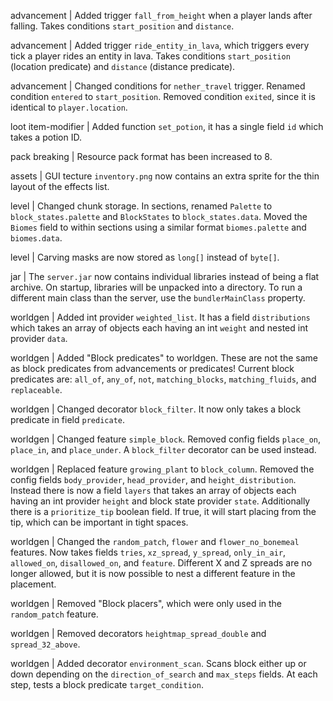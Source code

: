 advancement | Added trigger `fall_from_height` when a player lands after falling. Takes conditions `start_position` and `distance`.

advancement | Added trigger `ride_entity_in_lava`, which triggers every tick a player rides an entity in lava. Takes conditions `start_position` (location predicate) and `distance` (distance predicate).

advancement | Changed conditions for `nether_travel` trigger. Renamed condition `entered` to `start_position`. Removed condition `exited`, since it is identical to `player.location`. 

loot item-modifier | Added function `set_potion`, it has a single field `id` which takes a potion ID.

pack breaking | Resource pack format has been increased to 8.

assets | GUI tecture `inventory.png` now contains an extra sprite for the thin layout of the effects list.

level | Changed chunk storage. In sections, renamed `Palette` to `block_states.palette` and `BlockStates` to `block_states.data`. Moved the `Biomes` field to within sections using a similar format `biomes.palette` and `biomes.data`.

level | Carving masks are now stored as `long[]` instead of `byte[]`.

jar | The `server.jar` now contains individual libraries instead of being a flat archive. On startup, libraries will be unpacked into a directory. To run a different main class than the server, use the `bundlerMainClass` property.

worldgen | Added int provider `weighted_list`. It has a field `distributions` which takes an array of objects each having an int `weight` and nested int provider `data`.

worldgen | Added "Block predicates" to worldgen. These are not the same as block predicates from advancements or predicates! Current block predicates are: `all_of`, `any_of`, `not`, `matching_blocks`, `matching_fluids`, and `replaceable`.

worldgen | Changed decorator `block_filter`. It now only takes a block predicate in field `predicate`.

worldgen | Changed feature `simple_block`. Removed config fields `place_on`, `place_in`, and `place_under`. A `block_filter` decorator can be used instead.

worldgen | Replaced feature `growing_plant` to `block_column`. Removed the config fields `body_provider`, `head_provider`, and `height_distribution`. Instead there is now a field `layers` that takes an array of objects each having an int provider `height` and block state provider `state`. Additionally there is a `prioritize_tip` boolean field. If true, it will start placing from the tip, which can be important in tight spaces.

worldgen | Changed the `random_patch`, `flower` and `flower_no_bonemeal` features. Now takes fields `tries`, `xz_spread`, `y_spread`, `only_in_air`, `allowed_on`, `disallowed_on`, and `feature`. Different X and Z spreads are no longer allowed, but it is now possible to nest a different feature in the placement. 

worldgen | Removed "Block placers", which were only used in the `random_patch` feature.

worldgen | Removed decorators `heightmap_spread_double` and `spread_32_above`.

worldgen | Added decorator `environment_scan`. Scans block either up or down depending on the `direction_of_search` and `max_steps` fields. At each step, tests a block predicate `target_condition`.
